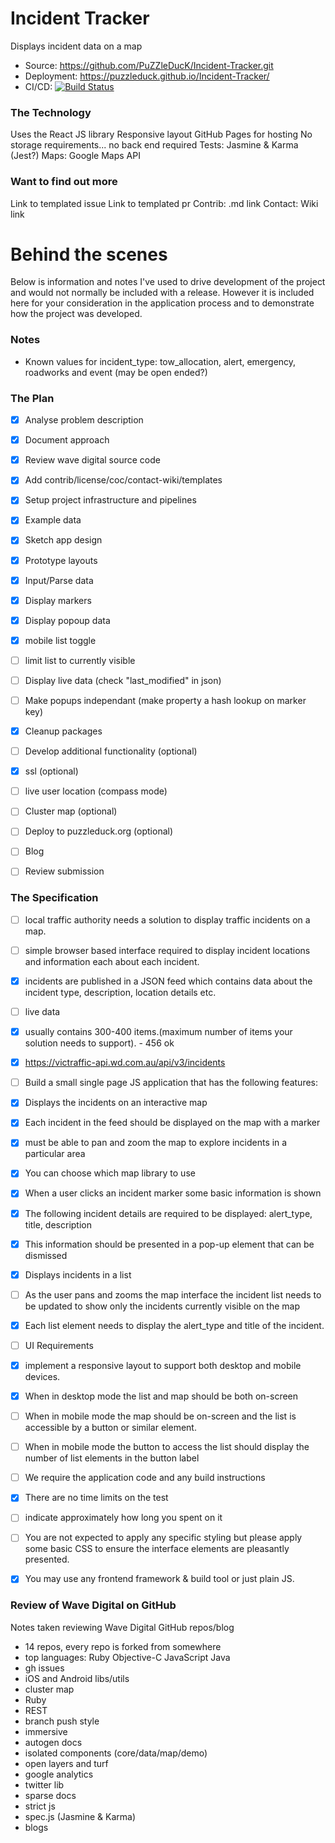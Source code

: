 
# Incident Tracker

Displays incident data on a map

- Source: https://github.com/PuZZleDucK/Incident-Tracker.git
- Deployment: https://puzzleduck.github.io/Incident-Tracker/
- CI/CD: [![Build Status](https://travis-ci.org/PuZZleDucK/Incident-Tracker.svg?branch=master)](https://travis-ci.org/PuZZleDucK/Incident-Tracker)


### The Technology

Uses the React JS library
Responsive layout
GitHub Pages for hosting
No storage requirements... no back end required
Tests: Jasmine & Karma (Jest?)
Maps: Google Maps API


### Want to find out more

Link to templated issue
Link to templated pr
Contrib: .md link
Contact: Wiki link


# Behind the scenes

Below is information and notes I've used to drive development of the project and would not normally be included with a release. However it is included here for your consideration in the application process and to demonstrate how the project was developed.

### Notes

- Known values for incident_type: tow_allocation, alert, emergency, roadworks and event (may be open ended?)

### The Plan

- [x] Analyse problem description
- [x] Document approach
- [x] Review wave digital source code
- [x] Add contrib/license/coc/contact-wiki/templates
- [x] Setup project infrastructure and pipelines
- [x] Example data
- [x] Sketch app design
- [x] Prototype layouts
- [x] Input/Parse data
- [x] Display markers
- [x] Display popoup data
- [x] mobile list toggle
- [ ] limit list to currently visible
- [ ] Display live data (check "last_modified" in json)
- [ ] Make popups independant (make property a hash lookup on marker key)
- [x] Cleanup packages
- [ ] Develop additional functionality (optional)
- [x] ssl (optional)
- [ ] live user location (compass mode)
- [ ] Cluster map (optional)
- [ ] Deploy to puzzleduck.org (optional)
- [ ] Blog
- [ ] Review submission


### The Specification

- [ ] local traffic authority needs a solution to display traffic incidents on a map.
- [ ] simple browser based interface required to display incident locations and information each about each incident.
- [x] incidents are published in a JSON feed which contains data about the incident type, description, location details etc.
- [ ] live data
- [x] usually contains 300-400 items.(maximum number of items your solution needs to support). - 456 ok

- [x] https://victraffic-api.wd.com.au/api/v3/incidents
- [ ] Build a small single page JS application that has the following features:

- [x] Displays the incidents on an interactive map
- [x] Each incident in the feed should be displayed on the map with a marker
- [x] must be able to pan and zoom the map to explore incidents in a particular area
- [x] You can choose which map library to use
- [x] When a user clicks an incident marker some basic information is shown
- [x] The following incident details are required to be displayed: alert_type, title, description
- [x] This information should be presented in a pop-up element that can be dismissed

- [x] Displays incidents in a list
- [ ] As the user pans and zooms the map interface the incident list needs to be updated to show only the incidents currently visible on the map
- [x] Each list element needs to display the alert_type and title of the incident.

- [ ] UI Requirements
- [x] implement a responsive layout to support both desktop and mobile devices.
- [x] When in desktop mode the list and map should be both on-screen
- [ ] When in mobile mode the map should be on-screen and the list is accessible by a button or similar element.
- [ ] When in mobile mode the button to access the list should display the number of list elements in the button label

- [ ] We require the application code and any build instructions
- [x] There are no time limits on the test
- [ ] indicate approximately how long you spent on it
- [ ] You are not expected to apply any specific styling but please apply some basic CSS to ensure the interface elements are pleasantly presented.
- [x] You may use any frontend framework & build tool or just plain JS.


### Review of Wave Digital on GitHub

Notes taken reviewing Wave Digital GitHub repos/blog

- 14 repos, every repo is forked from somewhere
- top languages: Ruby Objective-C JavaScript Java
- gh issues
- iOS and Android libs/utils
- cluster map
- Ruby
- REST
- branch push style
- immersive
- autogen docs
- isolated components (core/data/map/demo)
- open layers and turf
- google analytics
- twitter lib
- sparse docs
- strict js
- spec.js (Jasmine & Karma)
- blogs
